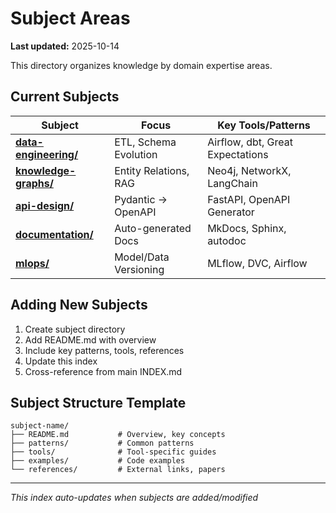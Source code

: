 # Subject Areas

**Last updated:** 2025-10-14

This directory organizes knowledge by domain expertise areas.

## Current Subjects

| Subject | Focus | Key Tools/Patterns |
|---------|-------|-------------------|
| **[data-engineering/](data-engineering/)** | ETL, Schema Evolution | Airflow, dbt, Great Expectations |
| **[knowledge-graphs/](knowledge-graphs/)** | Entity Relations, RAG | Neo4j, NetworkX, LangChain |
| **[api-design/](api-design/)** | Pydantic → OpenAPI | FastAPI, OpenAPI Generator |
| **[documentation/](documentation/)** | Auto-generated Docs | MkDocs, Sphinx, autodoc |
| **[mlops/](mlops/)** | Model/Data Versioning | MLflow, DVC, Airflow |

## Adding New Subjects

1. Create subject directory
2. Add README.md with overview
3. Include key patterns, tools, references
4. Update this index
5. Cross-reference from main INDEX.md

## Subject Structure Template

```
subject-name/
├── README.md           # Overview, key concepts
├── patterns/           # Common patterns
├── tools/              # Tool-specific guides
├── examples/           # Code examples
└── references/         # External links, papers
```

---

*This index auto-updates when subjects are added/modified*